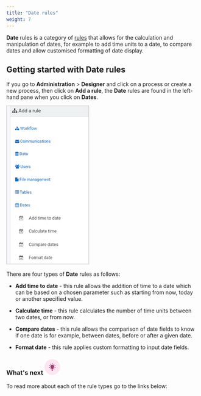```yaml
---
title: "Date rules"
weight: 7
---
```


**Date** rules is a category of [rules](/docs/platform/rules/) that allows for the calculation and manipulation of dates, for example to add time units to a date, to compare dates and allow customised formatting of date display.



## Getting started with Date rules ##

If you go to **Administration** > **Designer** and click on a process or create a new process, then click on **Add a rule**, the **Date** rules are found in the left-hand pane when you click on **Dates**.

![Date rules](/images/date-rules-all.jpg)

There are four types of **Date** rules as follows:

- **Add time to date** - this rule allows the addition of time to a date which can be based on a chosen parameter such as starting from now, today or another specified value. 

- **Calculate time** - this rule calculates the number of time units between two dates, or from now.

- **Compare dates** - this rule allows the comparison of date fields to know if one date is for example, between dates, before or after a given date.

- **Format date** - this rule applies custom formatting to input date fields.

  

### What's next  ![Idea icon](/images/18.png) ###

To read more about each of the rule types go to the links below:
